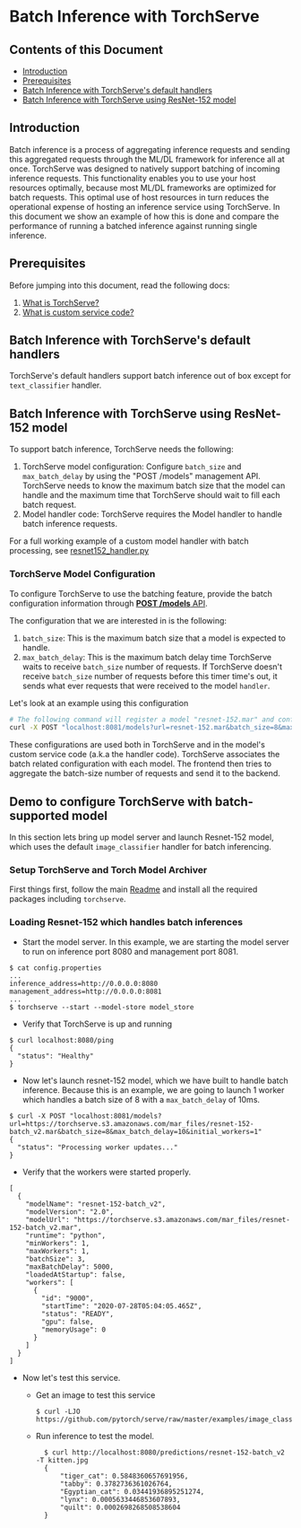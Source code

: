 # Batch Inference with TorchServe

## Contents of this Document

* [Introduction](#introduction)
* [Prerequisites](#prerequisites)
* [Batch Inference with TorchServe's default handlers](#batch-inference-with-torchserves-default-handlers)
* [Batch Inference with TorchServe using ResNet-152 model](#batch-inference-with-torchserve-using-resnet-152-model)  

## Introduction

Batch inference is a process of aggregating inference requests and sending this aggregated requests through the ML/DL framework for inference all at once.
TorchServe was designed to natively support batching of incoming inference requests. This functionality enables you to use your host resources optimally,
because most ML/DL frameworks are optimized for batch requests.
This optimal use of host resources in turn reduces the operational expense of hosting an inference service using TorchServe.
In this document we show an example of how this is done and compare the performance of running a batched inference against running single inference.

## Prerequisites

Before jumping into this document, read the following docs:

1. [What is TorchServe?](../README.md)
1. [What is custom service code?](custom_service.md)

## Batch Inference with TorchServe's default handlers

TorchServe's default handlers support batch inference out of box except for `text_classifier` handler.

## Batch Inference with TorchServe using ResNet-152 model

To support batch inference, TorchServe needs the following:

1. TorchServe model configuration: Configure `batch_size` and `max_batch_delay` by using the  "POST /models" management API.
   TorchServe needs to know the maximum batch size that the model can handle and the maximum time that TorchServe should wait to fill each batch request.
2. Model handler code: TorchServe requires the Model handler to handle batch inference requests.

For a full working example of a custom model handler with batch processing, see [resnet152_handler.py](../examples/image_classifier/resnet_152_batch/resnet152_handler.py)

### TorchServe Model Configuration

To configure TorchServe to use the batching feature, provide the batch configuration information through [**POST /models** API](management_api.md#register-a-model).

The configuration that we are interested in is the following:

1. `batch_size`: This is the maximum batch size that a model is expected to handle.
2. `max_batch_delay`: This is the maximum batch delay time TorchServe waits to receive `batch_size` number of requests. If TorchServe doesn't receive `batch_size` number of
requests before this timer time's out, it sends what ever requests that were received to the model `handler`.

Let's look at an example using this configuration

```bash
# The following command will register a model "resnet-152.mar" and configure TorchServe to use a batch_size of 8 and a max batch delay of 50 milli seconds. 
curl -X POST "localhost:8081/models?url=resnet-152.mar&batch_size=8&max_batch_delay=50"
```

These configurations are used both in TorchServe and in the model's custom service code (a.k.a the handler code).
TorchServe associates the batch related configuration with each model.
The frontend then tries to aggregate the batch-size number of requests and send it to the backend.

## Demo to configure TorchServe with batch-supported model

In this section lets bring up model server and launch Resnet-152 model, which uses the default `image_classifier` handler for batch inferencing.

### Setup TorchServe and Torch Model Archiver

First things first, follow the main [Readme](../README.md) and install all the required packages including `torchserve`.

### Loading Resnet-152 which handles batch inferences

* Start the model server. In this example, we are starting the model server to run on inference port 8080 and management port 8081.

```text
$ cat config.properties
...
inference_address=http://0.0.0.0:8080
management_address=http://0.0.0.0:8081
...
$ torchserve --start --model-store model_store
```

* Verify that TorchServe is up and running

```text
$ curl localhost:8080/ping
{
  "status": "Healthy"
}
```

* Now let's launch resnet-152 model, which we have built to handle batch inference. Because this is an example, we are going to launch 1 worker which handles a batch size of 8 with a `max_batch_delay` of 10ms.

```text
$ curl -X POST "localhost:8081/models?url=https://torchserve.s3.amazonaws.com/mar_files/resnet-152-batch_v2.mar&batch_size=8&max_batch_delay=10&initial_workers=1"
{
  "status": "Processing worker updates..."
}
```

* Verify that the workers were started properly.

```text
[
  {
    "modelName": "resnet-152-batch_v2",
    "modelVersion": "2.0",
    "modelUrl": "https://torchserve.s3.amazonaws.com/mar_files/resnet-152-batch_v2.mar",
    "runtime": "python",
    "minWorkers": 1,
    "maxWorkers": 1,
    "batchSize": 3,
    "maxBatchDelay": 5000,
    "loadedAtStartup": false,
    "workers": [
      {
        "id": "9000",
        "startTime": "2020-07-28T05:04:05.465Z",
        "status": "READY",
        "gpu": false,
        "memoryUsage": 0
      }
    ]
  }
]
```

* Now let's test this service.

  * Get an image to test this service

    ```text
    $ curl -LJO https://github.com/pytorch/serve/raw/master/examples/image_classifier/kitten.jpg
    ```

  * Run inference to test the model.

    ```text
      $ curl http://localhost:8080/predictions/resnet-152-batch_v2 -T kitten.jpg
      {
          "tiger_cat": 0.5848360657691956,
          "tabby": 0.3782736361026764,
          "Egyptian_cat": 0.03441936895251274,
          "lynx": 0.0005633446853607893,
          "quilt": 0.0002698268508538604
      }
    ```
